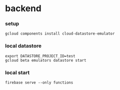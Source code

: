 # backend

### setup

```
gcloud components install cloud-datastore-emulator
```

### local datastore

```
export DATASTORE_PROJECT_ID=test
gcloud beta emulators datastore start
```

### local start

```
firebase serve --only functions
```
